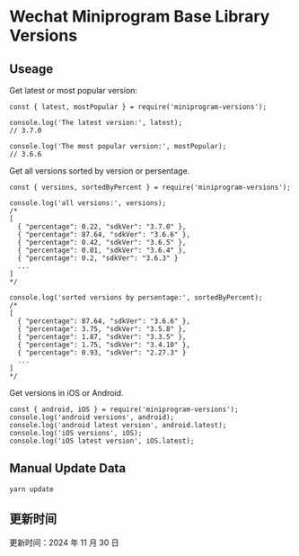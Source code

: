 
# Wechat Miniprogram Base Library Versions

## Useage

Get latest or most popular version:

```;
const { latest, mostPopular } = require('miniprogram-versions');

console.log('The latest version:', latest);
// 3.7.0

console.log('The most popular version:', mostPopular);
// 3.6.6

```

Get all versions sorted by version or persentage.

```
const { versions, sortedByPercent } = require('miniprogram-versions');

console.log('all versions:', versions);
/*
[
  { "percentage": 0.22, "sdkVer": "3.7.0" },
  { "percentage": 87.64, "sdkVer": "3.6.6" },
  { "percentage": 0.42, "sdkVer": "3.6.5" },
  { "percentage": 0.01, "sdkVer": "3.6.4" },
  { "percentage": 0.2, "sdkVer": "3.6.3" }
  ...
]
*/

console.log('sorted versions by persentage:', sortedByPercent);
/*
[
  { "percentage": 87.64, "sdkVer": "3.6.6" },
  { "percentage": 3.75, "sdkVer": "3.5.8" },
  { "percentage": 1.87, "sdkVer": "3.3.5" },
  { "percentage": 1.75, "sdkVer": "3.4.10" },
  { "percentage": 0.93, "sdkVer": "2.27.3" }
  ...
]
*/
```

Get versions in iOS or Android.

```
const { android, iOS } = require('miniprogram-versions');
console.log('android versions', android);
console.log('android latest version', android.latest);
console.log('iOS versions', iOS);
console.log('iOS latest version', iOS.latest);
```

## Manual Update Data

```
yarn update
```

## 更新时间

更新时间：2024 年 11 月 30 日
